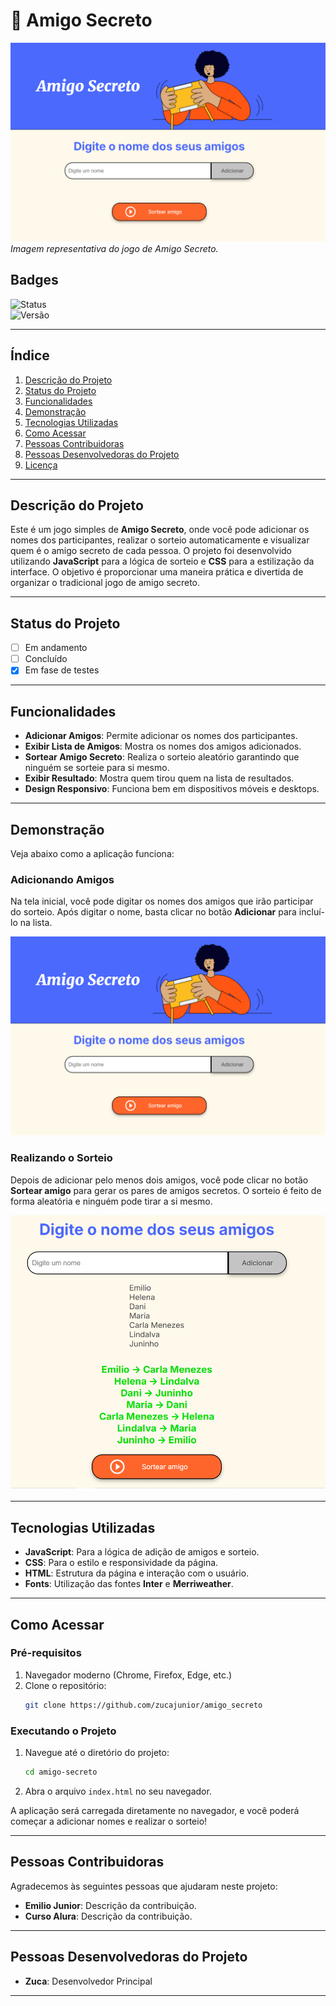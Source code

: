 
# 🎉 **Amigo Secreto**

![Imagem de Capa](assets/figura1.png)  
*Imagem representativa do jogo de Amigo Secreto.*

## Badges

![Status](https://img.shields.io/badge/Status-Em%20Andamento-orange)  
![Versão](https://img.shields.io/badge/Vers%C3%A3o-1.0-blue)

---

## Índice

1. [Descrição do Projeto](#descrição-do-projeto)
2. [Status do Projeto](#status-do-projeto)
3. [Funcionalidades](#funcionalidades)
4. [Demonstração](#demonstração)
5. [Tecnologias Utilizadas](#tecnologias-utilizadas)
6. [Como Acessar](#como-acessar)
7. [Pessoas Contribuidoras](#pessoas-contribuidoras)
8. [Pessoas Desenvolvedoras do Projeto](#pessoas-desenvolvedoras-do-projeto)
9. [Licença](#licença)

---

## Descrição do Projeto

Este é um jogo simples de **Amigo Secreto**, onde você pode adicionar os nomes dos participantes, realizar o sorteio automaticamente e visualizar quem é o amigo secreto de cada pessoa. O projeto foi desenvolvido utilizando **JavaScript** para a lógica de sorteio e **CSS** para a estilização da interface. O objetivo é proporcionar uma maneira prática e divertida de organizar o tradicional jogo de amigo secreto.

---

## Status do Projeto

- [ ] Em andamento
- [ ] Concluído
- [x] Em fase de testes

---

## Funcionalidades

- **Adicionar Amigos**: Permite adicionar os nomes dos participantes.
- **Exibir Lista de Amigos**: Mostra os nomes dos amigos adicionados.
- **Sortear Amigo Secreto**: Realiza o sorteio aleatório garantindo que ninguém se sorteie para si mesmo.
- **Exibir Resultado**: Mostra quem tirou quem na lista de resultados.
- **Design Responsivo**: Funciona bem em dispositivos móveis e desktops.

---

## Demonstração

Veja abaixo como a aplicação funciona:

### Adicionando Amigos

Na tela inicial, você pode digitar os nomes dos amigos que irão participar do sorteio. Após digitar o nome, basta clicar no botão **Adicionar** para incluí-lo na lista.

![Adicionando Amigos](assets/figura1.png)

### Realizando o Sorteio

Depois de adicionar pelo menos dois amigos, você pode clicar no botão **Sortear amigo** para gerar os pares de amigos secretos. O sorteio é feito de forma aleatória e ninguém pode tirar a si mesmo.

![Resultado do Sorteio](assets/figura2.png)

---

## Tecnologias Utilizadas

- **JavaScript**: Para a lógica de adição de amigos e sorteio.
- **CSS**: Para o estilo e responsividade da página.
- **HTML**: Estrutura da página e interação com o usuário.
- **Fonts**: Utilização das fontes **Inter** e **Merriweather**.

---

## Como Acessar

### Pré-requisitos

1. Navegador moderno (Chrome, Firefox, Edge, etc.)
2. Clone o repositório:
   ```bash
   git clone https://github.com/zucajunior/amigo_secreto
   ```

### Executando o Projeto

1. Navegue até o diretório do projeto:
   ```bash
   cd amigo-secreto
   ```
2. Abra o arquivo `index.html` no seu navegador.

A aplicação será carregada diretamente no navegador, e você poderá começar a adicionar nomes e realizar o sorteio!

---

## Pessoas Contribuidoras

Agradecemos às seguintes pessoas que ajudaram neste projeto:

- **Emilio Junior**: Descrição da contribuição.
- **Curso Alura**: Descrição da contribuição.

---

## Pessoas Desenvolvedoras do Projeto

- **Zuca**: Desenvolvedor Principal

---

